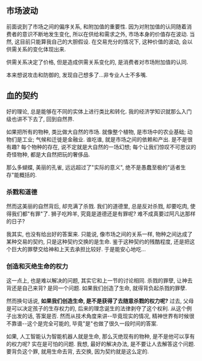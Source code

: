 ## 市场波动 ##

前面说到了市场之间的偏序关系, 和附加值的重要性. 因为对附加值的认同随着消费者的意识不断地发生变化, 所以在供给和需求之外, 市场本身的价值存在波动. 当然, 这目前只能算我自己的大胆假设. 在交易充分的情况下, 这种价值的波动, 会以供需关系的变化体现出来.

供需关系决定了价格, 但是造成供需关系变化的, 是消费者对市场附加值的认同.

本来想说攻击和防御的, 发现自己想多了...非专业人士不多嘴.

## 血的契约 ##

好的理论, 总是能够在不同的实体上进行类比和转化. 我的经济学知识就那么入门级也讲不下去了, 回到自然界.

如果把所有的物种, 类比做大自然的市场. 就像整个植物, 是市场中的农业基础; 动物们是工业; 气候和迁徙是金融业. 谁吃谁, 就是市场之间的依赖和产出. 是不是很有趣? 每个物种的存在, 说不定就是大自然的一场幻想; 每个让我们惊叹不可思议的奇怪物种, 都是大自然把玩的奢侈品.

那么多蝴蝶, 美丽的孔雀, 远远超过了"实际的意义", 绝不是愚蠢至极的"适者生存"能概括的.

### 杀戮和道德 ###

然而这美丽的自然背后, 却充满了杀戮. 我们的道德里, 总是反对杀戮, 却要吃肉, 使得我们都"有罪"了. 狮子吃羚羊, 究竟是道德还是有罪呢? 难不成真要过阿凡达那样的日子?

我其实, 也没有给出好的答案来. 只能说, 像市场之间的关系一样, 物种之间达成了某种交易的契约, 只是这种契约交换的是生命. 鉴于这种契约的残酷程度, 还是把这个巨大的罪孽交给神和上天去承担比较好. 于是能安心地吃...

### 创造和灭绝生命的权力 ###

这一点上, 也是难以解决的问题, 其实它和上一节的讨论相同. 杀戮的罪孽, 让神去背还是自己来背? 是同一个问题. 如果我们创造了生命, 就得背负起杀戮的罪孽.

然而换句话说, **如果我们创造生命, 是不是获得了去随意杀戮的权力呢?** 过去, 父母是可以决定孩子的生存权力的, 后来的理念诞生的法律剥夺了这个权利. 从这个例子出发的话, 答案是否. 然而从技术角度来讲--毕竟现实的情况, 精神世界有时候很不靠谱--这个是完全可能的, 毕竟"是"也做了很久一段时间的答案.

如果, 人工智能认为智能机器人就是生命, 那么灭绝现有的物种, 是不是他可以享有的权力呢? 实在是可怕的问题. 我想, 最好的解决办法, 是不要让人去解答这个问题. 要背负这个罪, 就用生命去背, 去交换, 因为契约就是这么定的.